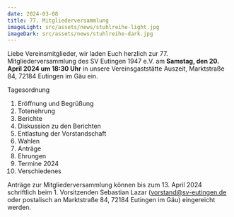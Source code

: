 ```yaml
---
date: 2024-03-08
title: 77. Mitgliederversammlung
imageLight: src/assets/news/stuhlreihe-light.jpg
imageDark: src/assets/news/stuhlreihe-dark.jpg
---
```



Liebe Vereinsmitglieder,
wir laden Euch herzlich zur 77. Mitgliederversammlung des SV Eutingen 1947 e.V. am **Samstag, den 20. April 2024 um 18:30 Uhr** in unsere Vereinsgaststätte Auszeit, Marktstraße 84, 72184 Eutingen im Gäu ein.

Tagesordnung

1. Eröffnung und Begrüßung
2. Totenehrung
3. Berichte
4. Diskussion zu den Berichten
5. Entlastung der Vorstandschaft
6. Wahlen
7. Anträge
8. Ehrungen
9. Termine 2024
10. Verschiedenes

Anträge zur Mitgliederversammlung können bis zum 13. April 2024 schriftlich beim 1. Vorsitzenden Sebastian Lazar ([vorstand@sv-eutingen.de](mailto:vorstand@sv-eutingen.de) oder postalisch an Marktstraße 84, 72184 Eutingen im Gäu) eingereicht werden.